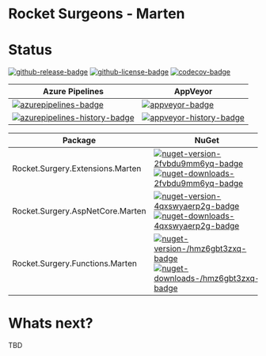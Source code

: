 # Rocket Surgeons - Marten

# Status
<!-- badges -->
[![github-release-badge]][github-release]
[![github-license-badge]][github-license]
[![codecov-badge]][codecov]
<!-- badges -->

<!-- history badges -->
| Azure Pipelines | AppVeyor |
| --------------- | -------- |
| [![azurepipelines-badge]][azurepipelines] | [![appveyor-badge]][appveyor] |
| [![azurepipelines-history-badge]][azurepipelines-history] | [![appveyor-history-badge]][appveyor-history] |
<!-- history badges -->

<!-- nuget packages -->
| Package | NuGet |
| ------- | ----- |
| Rocket.Surgery.Extensions.Marten | [![nuget-version-2fvbdu9mm6yq-badge]![nuget-downloads-2fvbdu9mm6yq-badge]][nuget-2fvbdu9mm6yq] |
| Rocket.Surgery.AspNetCore.Marten | [![nuget-version-4qxswyaerp2g-badge]![nuget-downloads-4qxswyaerp2g-badge]][nuget-4qxswyaerp2g] |
| Rocket.Surgery.Functions.Marten | [![nuget-version-/hmz6gbt3zxq-badge]![nuget-downloads-/hmz6gbt3zxq-badge]][nuget-/hmz6gbt3zxq] |
<!-- nuget packages -->

# Whats next?
TBD

<!-- generated references -->
[github-release]: https://github.com/RocketSurgeonsGuild/Marten.Extensions/releases/latest
[github-release-badge]: https://img.shields.io/github/release/RocketSurgeonsGuild/Marten.Extensions.svg?logo=github&style=flat "Latest Release"
[github-license]: https://github.com/RocketSurgeonsGuild/Marten.Extensions/blob/master/LICENSE
[github-license-badge]: https://img.shields.io/github/license/RocketSurgeonsGuild/Marten.Extensions.svg?style=flat "License"
[codecov]: https://codecov.io/gh/RocketSurgeonsGuild/Marten.Extensions
[codecov-badge]: https://img.shields.io/codecov/c/github/RocketSurgeonsGuild/Marten.Extensions.svg?color=E03997&label=codecov&logo=codecov&logoColor=E03997&style=flat "Code Coverage"
[azurepipelines]: https://rocketsurgeonsguild.visualstudio.com/Libraries/_build/latest?definitionId=19&branchName=master
[azurepipelines-badge]: https://img.shields.io/azure-devops/build/rocketsurgeonsguild/Libraries/19.svg?color=98C6FF&label=azure%20pipelines&logo=azuredevops&logoColor=98C6FF&style=flat "Azure Pipelines Status"
[azurepipelines-history]: https://rocketsurgeonsguild.visualstudio.com/Libraries/_build?definitionId=19&branchName=master
[azurepipelines-history-badge]: https://buildstats.info/azurepipelines/chart/rocketsurgeonsguild/Libraries/19?includeBuildsFromPullRequest=false "Azure Pipelines History"
[appveyor]: https://ci.appveyor.com/project/RocketSurgeonsGuild/marten-extensions
[appveyor-badge]: https://img.shields.io/appveyor/ci/RocketSurgeonsGuild/marten-extensions.svg?color=00b3e0&label=appveyor&logo=appveyor&logoColor=00b3e0&style=flat "AppVeyor Status"
[appveyor-history]: https://ci.appveyor.com/project/RocketSurgeonsGuild/marten-extensions/history
[appveyor-history-badge]: https://buildstats.info/appveyor/chart/RocketSurgeonsGuild/marten-extensions?includeBuildsFromPullRequest=false "AppVeyor History"
[nuget-2fvbdu9mm6yq]: https://www.nuget.org/packages/Rocket.Surgery.Extensions.Marten/
[nuget-version-2fvbdu9mm6yq-badge]: https://img.shields.io/nuget/v/Rocket.Surgery.Extensions.Marten.svg?color=004880&logo=nuget&style=flat-square "NuGet Version"
[nuget-downloads-2fvbdu9mm6yq-badge]: https://img.shields.io/nuget/dt/Rocket.Surgery.Extensions.Marten.svg?color=004880&logo=nuget&style=flat-square "NuGet Downloads"
[nuget-4qxswyaerp2g]: https://www.nuget.org/packages/Rocket.Surgery.AspNetCore.Marten/
[nuget-version-4qxswyaerp2g-badge]: https://img.shields.io/nuget/v/Rocket.Surgery.AspNetCore.Marten.svg?color=004880&logo=nuget&style=flat-square "NuGet Version"
[nuget-downloads-4qxswyaerp2g-badge]: https://img.shields.io/nuget/dt/Rocket.Surgery.AspNetCore.Marten.svg?color=004880&logo=nuget&style=flat-square "NuGet Downloads"
[nuget-/hmz6gbt3zxq]: https://www.nuget.org/packages/Rocket.Surgery.Functions.Marten/
[nuget-version-/hmz6gbt3zxq-badge]: https://img.shields.io/nuget/v/Rocket.Surgery.Functions.Marten.svg?color=004880&logo=nuget&style=flat-square "NuGet Version"
[nuget-downloads-/hmz6gbt3zxq-badge]: https://img.shields.io/nuget/dt/Rocket.Surgery.Functions.Marten.svg?color=004880&logo=nuget&style=flat-square "NuGet Downloads"
<!-- generated references -->

<!-- nuke-data
github:
  owner: RocketSurgeonsGuild
  repository: Marten.Extensions
azurepipelines:
  account: rocketsurgeonsguild
  teamproject: Libraries
  builddefinition: 19
appveyor:
  account: RocketSurgeonsGuild
  build: marten-extensions
-->